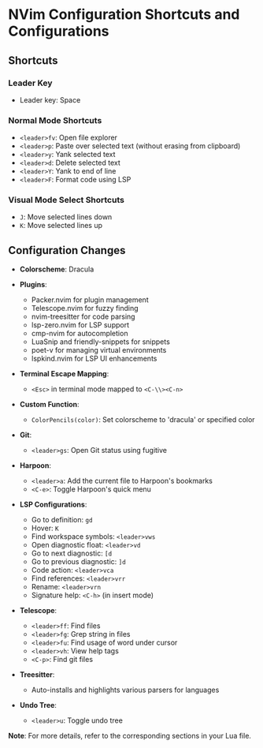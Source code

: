 # NVim Configuration Shortcuts and Configurations

## Shortcuts

### Leader Key

- Leader key: Space

### Normal Mode Shortcuts

- `<leader>fv`: Open file explorer
- `<leader>p`: Paste over selected text (without erasing from clipboard)
- `<leader>y`: Yank selected text
- `<leader>d`: Delete selected text
- `<leader>Y`: Yank to end of line
- `<leader>F`: Format code using LSP

### Visual Mode Select Shortcuts

- `J`: Move selected lines down
- `K`: Move selected lines up

## Configuration Changes

- **Colorscheme**: Dracula
- **Plugins**:
  - Packer.nvim for plugin management
  - Telescope.nvim for fuzzy finding
  - nvim-treesitter for code parsing
  - lsp-zero.nvim for LSP support
  - cmp-nvim for autocompletion
  - LuaSnip and friendly-snippets for snippets
  - poet-v for managing virtual environments
  - lspkind.nvim for LSP UI enhancements

- **Terminal Escape Mapping**:
  - `<Esc>` in terminal mode mapped to `<C-\\><C-n>`

- **Custom Function**:
  - `ColorPencils(color)`: Set colorscheme to 'dracula' or specified color

- **Git**:
  - `<leader>gs`: Open Git status using fugitive

- **Harpoon**:
  - `<leader>a`: Add the current file to Harpoon's bookmarks
  - `<C-e>`: Toggle Harpoon's quick menu

- **LSP Configurations**:
  - Go to definition: `gd`
  - Hover: `K`
  - Find workspace symbols: `<leader>vws`
  - Open diagnostic float: `<leader>vd`
  - Go to next diagnostic: `[d`
  - Go to previous diagnostic: `]d`
  - Code action: `<leader>vca`
  - Find references: `<leader>vrr`
  - Rename: `<leader>vrn`
  - Signature help: `<C-h>` (in insert mode)

- **Telescope**:
  - `<leader>ff`: Find files
  - `<leader>fg`: Grep string in files
  - `<leader>fu`: Find usage of word under cursor
  - `<leader>vh`: View help tags
  - `<C-p>`: Find git files

- **Treesitter**:
  - Auto-installs and highlights various parsers for languages

- **Undo Tree**:
  - `<leader>u`: Toggle undo tree

**Note**: For more details, refer to the corresponding sections in your Lua file.

